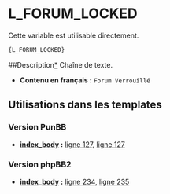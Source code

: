# L_FORUM_LOCKED


Cette variable est utilisable directement.

```html
{L_FORUM_LOCKED}
```

##Description[*](https://fa-tvars.appspot.com/var/L_FORUM_LOCKED)
Chaîne de texte.

* __Contenu en français :__ `Forum Verrouillé`

## Utilisations dans les templates

### Version PunBB

* __[index_body](../tpl/var/punbb/index_body.md#readme) :__ [ligne 127](../tpl/src/punbb/index_body.tpl#L127), [ligne 127](../tpl/src/punbb/index_body.tpl#L127)

### Version phpBB2

* __[index_body](../tpl/var/subsilver/index_body.md#readme) :__ [ligne 234](../tpl/src/subsilver/index_body.tpl#L234), [ligne 235](../tpl/src/subsilver/index_body.tpl#L235)